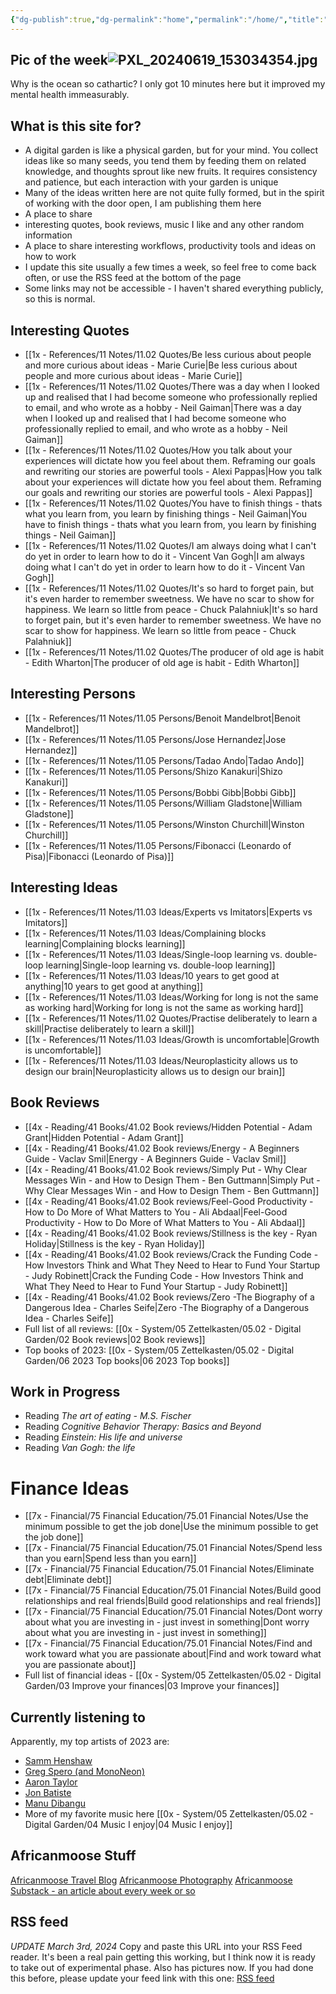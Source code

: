 ```yaml
---
{"dg-publish":true,"dg-permalink":"home","permalink":"/home/","title":"Finance Ideas","tags":["gardenEntry"],"created":"2024-06-20T18:59:33.927+03:00","updated":"2024-06-24T21:18:36.876+03:00"}
---
```


## Pic of the week![PXL_20240619_153034354.jpg](/img/user/0x%20-%20System/05%20Zettelkasten/05.03%20-%20Publish%20digital%20garden%20resource%20folder/PXL_20240619_153034354.jpg)

Why is the ocean so cathartic? I only got 10 minutes here but it improved my mental health immeasurably.

## What is this site for?

- A digital garden is like a physical garden, but for your mind. You collect ideas like so many seeds, you tend them by feeding them on related knowledge, and thoughts sprout like new fruits. It requires consistency and patience, but each interaction with your garden is unique
- Many of the ideas written here are not quite fully formed, but in the spirit of working with the door open, I am publishing them here
- A place to share
- interesting quotes, book reviews, music I like and any other random information
- A place to share interesting workflows, productivity tools and ideas on how to work
- I update this site usually a few times a week, so feel free to come back often, or use the RSS feed at the bottom of the page
- Some links may not be accessible - I haven't shared everything publicly, so this is normal.


## Interesting Quotes

- [[1x - References/11 Notes/11.02 Quotes/Be less curious about people and more curious about ideas - Marie Curie\|Be less curious about people and more curious about ideas - Marie Curie]]
- [[1x - References/11 Notes/11.02 Quotes/There was a day when I looked up and realised that I had become someone who professionally replied to email, and who wrote as a hobby - Neil Gaiman\|There was a day when I looked up and realised that I had become someone who professionally replied to email, and who wrote as a hobby - Neil Gaiman]]
- [[1x - References/11 Notes/11.02 Quotes/How you talk about your experiences will dictate how you feel about them. Reframing our goals and rewriting our stories are powerful tools - Alexi Pappas\|How you talk about your experiences will dictate how you feel about them. Reframing our goals and rewriting our stories are powerful tools - Alexi Pappas]]
- [[1x - References/11 Notes/11.02 Quotes/You have to finish things - thats what you learn from, you learn by finishing things - Neil Gaiman\|You have to finish things - thats what you learn from, you learn by finishing things - Neil Gaiman]]
- [[1x - References/11 Notes/11.02 Quotes/I am always doing what I can't do yet in order to learn how to do it - Vincent Van Gogh\|I am always doing what I can't do yet in order to learn how to do it - Vincent Van Gogh]]
- [[1x - References/11 Notes/11.02 Quotes/It's so hard to forget pain, but it's even harder to remember sweetness. We have no scar to show for happiness. We learn so little from peace - Chuck Palahniuk\|It's so hard to forget pain, but it's even harder to remember sweetness. We have no scar to show for happiness. We learn so little from peace - Chuck Palahniuk]]
- [[1x - References/11 Notes/11.02 Quotes/The producer of old age is habit - Edith Wharton\|The producer of old age is habit - Edith Wharton]]

## Interesting Persons

- [[1x - References/11 Notes/11.05 Persons/Benoit Mandelbrot\|Benoit Mandelbrot]]
- [[1x - References/11 Notes/11.05 Persons/Jose Hernandez\|Jose Hernandez]]
- [[1x - References/11 Notes/11.05 Persons/Tadao Ando\|Tadao Ando]]
- [[1x - References/11 Notes/11.05 Persons/Shizo Kanakuri\|Shizo Kanakuri]]
- [[1x - References/11 Notes/11.05 Persons/Bobbi Gibb\|Bobbi Gibb]]
- [[1x - References/11 Notes/11.05 Persons/William Gladstone\|William Gladstone]]
- [[1x - References/11 Notes/11.05 Persons/Winston Churchill\|Winston Churchill]]
- [[1x - References/11 Notes/11.05 Persons/Fibonacci (Leonardo of Pisa)\|Fibonacci (Leonardo of Pisa)]]

## Interesting Ideas

- [[1x - References/11 Notes/11.03 Ideas/Experts vs Imitators\|Experts vs Imitators]]
- [[1x - References/11 Notes/11.03 Ideas/Complaining blocks learning\|Complaining blocks learning]]
- [[1x - References/11 Notes/11.03 Ideas/Single-loop learning vs. double-loop learning\|Single-loop learning vs. double-loop learning]]
- [[1x - References/11 Notes/11.03 Ideas/10 years to get good at anything\|10 years to get good at anything]]
- [[1x - References/11 Notes/11.03 Ideas/Working for long is not the same as working hard\|Working for long is not the same as working hard]]
- [[1x - References/11 Notes/11.02 Quotes/Practise deliberately to learn a skill\|Practise deliberately to learn a skill]]
- [[1x - References/11 Notes/11.03 Ideas/Growth is uncomfortable\|Growth is uncomfortable]]
- [[1x - References/11 Notes/11.03 Ideas/Neuroplasticity allows us to design our brain\|Neuroplasticity allows us to design our brain]]

## Book Reviews

- [[4x - Reading/41 Books/41.02 Book reviews/Hidden Potential - Adam Grant\|Hidden Potential - Adam Grant]]
- [[4x - Reading/41 Books/41.02 Book reviews/Energy - A Beginners Guide - Vaclav Smil\|Energy - A Beginners Guide - Vaclav Smil]]
- [[4x - Reading/41 Books/41.02 Book reviews/Simply Put - Why Clear Messages Win - and How to Design Them - Ben Guttmann\|Simply Put - Why Clear Messages Win - and How to Design Them - Ben Guttmann]]
- [[4x - Reading/41 Books/41.02 Book reviews/Feel-Good Productivity - How to Do More of What Matters to You - Ali Abdaal\|Feel-Good Productivity - How to Do More of What Matters to You - Ali Abdaal]]
- [[4x - Reading/41 Books/41.02 Book reviews/Stillness is the key - Ryan Holiday\|Stillness is the key - Ryan Holiday]]
- [[4x - Reading/41 Books/41.02 Book reviews/Crack the Funding Code - How Investors Think and What They Need to Hear to Fund Your Startup - Judy Robinett\|Crack the Funding Code - How Investors Think and What They Need to Hear to Fund Your Startup - Judy Robinett]]
- [[4x - Reading/41 Books/41.02 Book reviews/Zero -The Biography of a Dangerous Idea - Charles Seife\|Zero -The Biography of a Dangerous Idea - Charles Seife]]
- Full list of all reviews: [[0x - System/05 Zettelkasten/05.02 - Digital Garden/02 Book reviews\|02 Book reviews]]
- Top books of 2023: [[0x - System/05 Zettelkasten/05.02 - Digital Garden/06 2023 Top books\|06 2023 Top books]]


## Work in Progress

- Reading _The art of eating - M.S. Fischer_
- Reading _Cognitive Behavior Therapy: Basics and Beyond_
- Reading _Einstein: His life and universe_
- Reading _Van Gogh: the life_

# Finance Ideas

- [[7x - Financial/75 Financial Education/75.01 Financial Notes/Use the minimum possible to get the job done\|Use the minimum possible to get the job done]]
- [[7x - Financial/75 Financial Education/75.01 Financial Notes/Spend less than you earn\|Spend less than you earn]]
- [[7x - Financial/75 Financial Education/75.01 Financial Notes/Eliminate debt\|Eliminate debt]]
- [[7x - Financial/75 Financial Education/75.01 Financial Notes/Build good relationships and real friends\|Build good relationships and real friends]]
- [[7x - Financial/75 Financial Education/75.01 Financial Notes/Dont worry about what you are investing in - just invest in something\|Dont worry about what you are investing in - just invest in something]]
- [[7x - Financial/75 Financial Education/75.01 Financial Notes/Find and work toward what you are passionate about\|Find and work toward what you are passionate about]]
- Full list of financial ideas - [[0x - System/05 Zettelkasten/05.02 - Digital Garden/03 Improve your finances\|03 Improve your finances]]

## Currently listening to

Apparently, my top artists of 2023 are:
- [Samm Henshaw](https://www.youtube.com/watch?v=I_8-P4eZ1jA)
- [Greg Spero (and MonoNeon)](https://www.youtube.com/watch?v=S6_EMdSs45k)
- [Aaron Taylor](https://www.youtube.com/watch?v=7Tln_B11HgQ)
- [Jon Batiste](https://www.youtube.com/watch?v=ze4xcmBFvaE)
- [Manu Dibangu](https://www.youtube.com/watch?v=HV2hfn-TS14)
- More of my favorite music here [[0x - System/05 Zettelkasten/05.02 - Digital Garden/04 Music I enjoy\|04 Music I enjoy]]


## Africanmoose Stuff

[Africanmoose Travel Blog](https://africanmoose.blogspot.com)
[Africanmoose Photography](http://Africanmoose.com)
[Africanmoose Substack - an article about every week or so](africanmoose.substack.com)


## RSS feed
*UPDATE March 3rd, 2024* Copy and paste this URL into your RSS Feed reader. It's been a real pain getting this working, but I think now it is ready to take out of experimental phase. Also has pictures now. If you had done this before, please update your feed link with this one:
[RSS feed](https://africanmoose.netlify.app/feed.xml)
